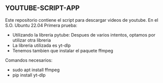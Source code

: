 **YOUTUBE-SCRIPT-APP**
---

Este repositorio contiene el script para descargar videos de youtube. En el S.O. Ubuntu 22.04
Primera prueba:
- Utilizando la libreria pytube: Despues de varios intentos, optamos por utilizar otra libreria
- La libreria utilizada es yt-dlp
- Tenemos tambien que instalar el paquete ffmpeg

Comandos necesarios:
- sudo apt install ffmpeg
- pip install yt-dlp



